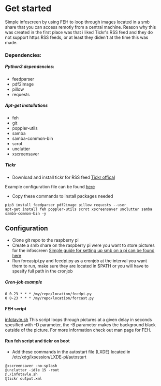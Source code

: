 # Get started
Simple infoscreen by using FEH to loop through images located in a smb share that you can access remotly from a central machine.
Reason why this was created in the first place was that i liked Tickr's RSS feed and they do not support https RSS feeds, or at least they diden't at the time this was made.

### Dependencies:

##### Python3 dependencies:
* feedparser
* pdf2image
* pillow
* requests

##### Apt-get installations
* feh
* git
* poppler-utils
* samba
* samba-common-bin
* scrot
* unclutter
* xscreensaver

##### Tickr
* Download and install tickr for RSS feed
[Tickr offical](https://www.open-tickr.net/download.php)

Example configuration file can be found [here](https://github.com/Andr0id88/Infoskjerm/blob/master/configs/tickr-conf)

* Copy these commands to install packages needed

```
pip3 install feedparser pdf2image pillow requests --user
apt-get install feh poppler-utils scrot xscreensaver unclutter samba samba-common-bin -y
```
## Configuration
* Clone git repo to the raspberry pi
* Create a smb share on the raspberry pi were you want to store pictures for the infoscreen [Simple guide for setting up smb on a pi can be found here](https://pimylifeup.com/raspberry-pi-samba/)
* Run forcastpi.py and feedpi.py as a cronjob at the interval you want them to run, make sure they are located in $PATH or you will have to spesify full path in the cronjob

##### Cron-job example
```
0 0-23 * * * /my/repo/location/feedpi.py
0 0-23 * * * /my/repo/location/forcast.py
```

#### FEH script
[infotavle.sh](https://github.com/Andr0id88/Infoskjerm/blob/master/scripts/infotavle.sh)
This script loops through pictures at a given delay in seconds spesified with -D parameter, the -B parameter makes the background black outside of the picture. For more information check out man page for FEH.

#### Run feh script and tickr on boot
* Add these commands in the autostart file (LXDE) located in /etc/xdg/lxsession/LXDE-pi/autostart

```
@xscreensaver -no-splash
@unclutter -idle 15 -root
@./infotavle.sh
@tickr output.xml
```
